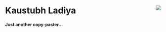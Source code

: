 # Kaustubh Ladiya <img style="float: right;" src="https://avatars1.githubusercontent.com/u/49553711?v=4">

#### Just another copy-paster...

